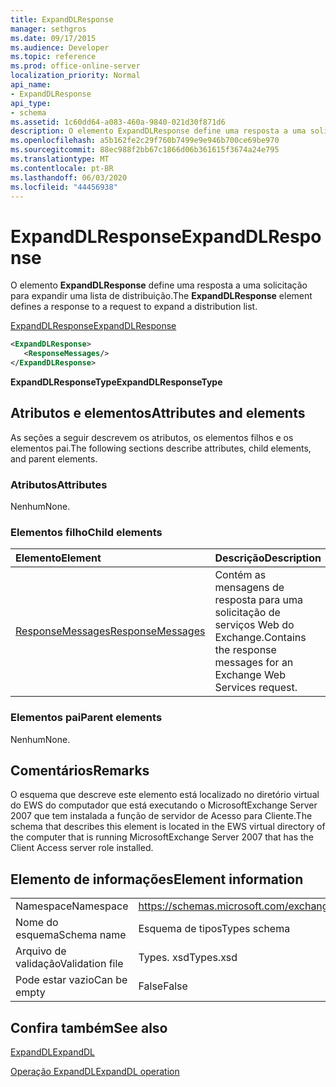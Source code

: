 ```yaml
---
title: ExpandDLResponse
manager: sethgros
ms.date: 09/17/2015
ms.audience: Developer
ms.topic: reference
ms.prod: office-online-server
localization_priority: Normal
api_name:
- ExpandDLResponse
api_type:
- schema
ms.assetid: 1c60dd64-a083-460a-9840-021d30f871d6
description: O elemento ExpandDLResponse define uma resposta a uma solicitação para expandir uma lista de distribuição.
ms.openlocfilehash: a5b162fe2c29f760b7499e9e946b700ce69be970
ms.sourcegitcommit: 88ec988f2bb67c1866d06b361615f3674a24e795
ms.translationtype: MT
ms.contentlocale: pt-BR
ms.lasthandoff: 06/03/2020
ms.locfileid: "44456938"
---
```

# <a name="expanddlresponse"></a><span data-ttu-id="8bff7-103">ExpandDLResponse</span><span class="sxs-lookup"><span data-stu-id="8bff7-103">ExpandDLResponse</span></span>

<span data-ttu-id="8bff7-104">O elemento **ExpandDLResponse** define uma resposta a uma solicitação para expandir uma lista de distribuição.</span><span class="sxs-lookup"><span data-stu-id="8bff7-104">The **ExpandDLResponse** element defines a response to a request to expand a distribution list.</span></span> 
  
[<span data-ttu-id="8bff7-105">ExpandDLResponse</span><span class="sxs-lookup"><span data-stu-id="8bff7-105">ExpandDLResponse</span></span>](expanddlresponse.md)
  
```xml
<ExpandDLResponse>
   <ResponseMessages/>
</ExpandDLResponse>
```

 <span data-ttu-id="8bff7-106">**ExpandDLResponseType**</span><span class="sxs-lookup"><span data-stu-id="8bff7-106">**ExpandDLResponseType**</span></span>
## <a name="attributes-and-elements"></a><span data-ttu-id="8bff7-107">Atributos e elementos</span><span class="sxs-lookup"><span data-stu-id="8bff7-107">Attributes and elements</span></span>

<span data-ttu-id="8bff7-108">As seções a seguir descrevem os atributos, os elementos filhos e os elementos pai.</span><span class="sxs-lookup"><span data-stu-id="8bff7-108">The following sections describe attributes, child elements, and parent elements.</span></span>
  
### <a name="attributes"></a><span data-ttu-id="8bff7-109">Atributos</span><span class="sxs-lookup"><span data-stu-id="8bff7-109">Attributes</span></span>

<span data-ttu-id="8bff7-110">Nenhum</span><span class="sxs-lookup"><span data-stu-id="8bff7-110">None.</span></span>
  
### <a name="child-elements"></a><span data-ttu-id="8bff7-111">Elementos filho</span><span class="sxs-lookup"><span data-stu-id="8bff7-111">Child elements</span></span>

|<span data-ttu-id="8bff7-112">**Elemento**</span><span class="sxs-lookup"><span data-stu-id="8bff7-112">**Element**</span></span>|<span data-ttu-id="8bff7-113">**Descrição**</span><span class="sxs-lookup"><span data-stu-id="8bff7-113">**Description**</span></span>|
|:-----|:-----|
|[<span data-ttu-id="8bff7-114">ResponseMessages</span><span class="sxs-lookup"><span data-stu-id="8bff7-114">ResponseMessages</span></span>](responsemessages.md) <br/> |<span data-ttu-id="8bff7-115">Contém as mensagens de resposta para uma solicitação de serviços Web do Exchange.</span><span class="sxs-lookup"><span data-stu-id="8bff7-115">Contains the response messages for an Exchange Web Services request.</span></span>  <br/> |
   
### <a name="parent-elements"></a><span data-ttu-id="8bff7-116">Elementos pai</span><span class="sxs-lookup"><span data-stu-id="8bff7-116">Parent elements</span></span>

<span data-ttu-id="8bff7-117">Nenhum</span><span class="sxs-lookup"><span data-stu-id="8bff7-117">None.</span></span>
  
## <a name="remarks"></a><span data-ttu-id="8bff7-118">Comentários</span><span class="sxs-lookup"><span data-stu-id="8bff7-118">Remarks</span></span>

<span data-ttu-id="8bff7-119">O esquema que descreve este elemento está localizado no diretório virtual do EWS do computador que está executando o MicrosoftExchange Server 2007 que tem instalada a função de servidor de Acesso para Cliente.</span><span class="sxs-lookup"><span data-stu-id="8bff7-119">The schema that describes this element is located in the EWS virtual directory of the computer that is running MicrosoftExchange Server 2007 that has the Client Access server role installed.</span></span>
  
## <a name="element-information"></a><span data-ttu-id="8bff7-120">Elemento de informações</span><span class="sxs-lookup"><span data-stu-id="8bff7-120">Element information</span></span>

|||
|:-----|:-----|
|<span data-ttu-id="8bff7-121">Namespace</span><span class="sxs-lookup"><span data-stu-id="8bff7-121">Namespace</span></span>  <br/> |https://schemas.microsoft.com/exchange/services/2006/types  <br/> |
|<span data-ttu-id="8bff7-122">Nome do esquema</span><span class="sxs-lookup"><span data-stu-id="8bff7-122">Schema name</span></span>  <br/> |<span data-ttu-id="8bff7-123">Esquema de tipos</span><span class="sxs-lookup"><span data-stu-id="8bff7-123">Types schema</span></span>  <br/> |
|<span data-ttu-id="8bff7-124">Arquivo de validação</span><span class="sxs-lookup"><span data-stu-id="8bff7-124">Validation file</span></span>  <br/> |<span data-ttu-id="8bff7-125">Types. xsd</span><span class="sxs-lookup"><span data-stu-id="8bff7-125">Types.xsd</span></span>  <br/> |
|<span data-ttu-id="8bff7-126">Pode estar vazio</span><span class="sxs-lookup"><span data-stu-id="8bff7-126">Can be empty</span></span>  <br/> |<span data-ttu-id="8bff7-127">False</span><span class="sxs-lookup"><span data-stu-id="8bff7-127">False</span></span>  <br/> |
   
## <a name="see-also"></a><span data-ttu-id="8bff7-128">Confira também</span><span class="sxs-lookup"><span data-stu-id="8bff7-128">See also</span></span>



[<span data-ttu-id="8bff7-129">ExpandDL</span><span class="sxs-lookup"><span data-stu-id="8bff7-129">ExpandDL</span></span>](expanddl.md)
  
[<span data-ttu-id="8bff7-130">Operação ExpandDL</span><span class="sxs-lookup"><span data-stu-id="8bff7-130">ExpandDL operation</span></span>](expanddl-operation.md)

